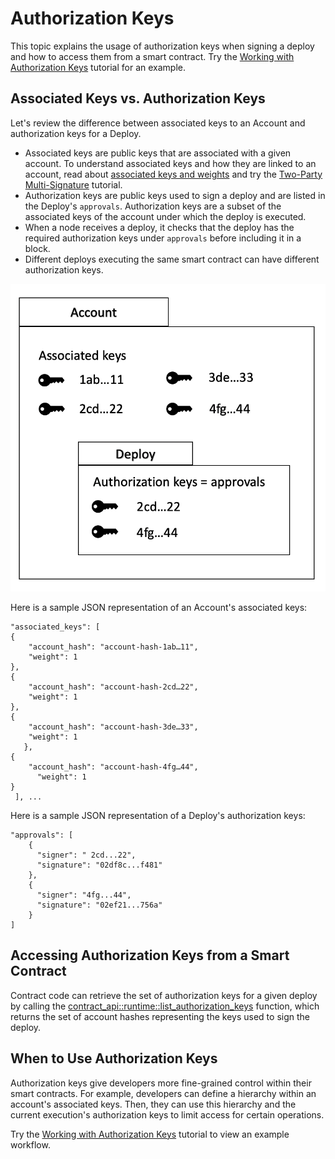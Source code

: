 # Authorization Keys

This topic explains the usage of authorization keys when signing a deploy and how to access them from a smart contract. Try the [Working with Authorization Keys](../resources/advanced/list-auth-keys-tutorial.md) tutorial for an example.

## Associated Keys vs. Authorization Keys

Let's review the difference between associated keys to an Account and authorization keys for a Deploy.

- Associated keys are public keys that are associated with a given account. To understand associated keys and how they are linked to an account, read about [associated keys and weights](../concepts/design/casper-design.md#accounts-associated-keys-weights) and try the [Two-Party Multi-Signature](../resources/advanced/two-party-multi-sig.md) tutorial.
- Authorization keys are public keys used to sign a deploy and are listed in the Deploy's `approvals`. Authorization keys are a subset of the associated keys of the account under which the deploy is executed.
- When a node receives a deploy, it checks that the deploy has the required authorization keys under `approvals` before including it in a block.
- Different deploys executing the same smart contract can have different authorization keys.

![Image showing associated keys and authorization keys](./list-auth-keys/authorization-keys.png)

Here is a sample JSON representation of an Account's associated keys:

```
"associated_keys": [
{
    "account_hash": "account-hash-1ab…11",
    "weight": 1
},
{
    "account_hash": "account-hash-2cd…22",
    "weight": 1
},
{
    "account_hash": "account-hash-3de…33",
    "weight": 1
   },
{
    "account_hash": "account-hash-4fg…44",
      "weight": 1
}
 ], ...
```

Here is a sample JSON representation of a Deploy's authorization keys:

```
"approvals": [
    {
      "signer": " 2cd...22",
      "signature": "02df8c...f481"
    },
    {
      "signer": "4fg...44",
      "signature": "02ef21...756a"
    }
]
```

## Accessing Authorization Keys from a Smart Contract

Contract code can retrieve the set of authorization keys for a given deploy by calling the [contract_api::runtime::list_authorization_keys](https://docs.rs/casper-contract/latest/casper_contract/contract_api/runtime/fn.list_authorization_keys.html) function, which returns the set of account hashes representing the keys used to sign the deploy.

## When to Use Authorization Keys

Authorization keys give developers more fine-grained control within their smart contracts. For example, developers can define a hierarchy within an account's associated keys. Then, they can use this hierarchy and the current execution's authorization keys to limit access for certain operations.

Try the [Working with Authorization Keys](../resources/advanced/list-auth-keys-tutorial.md) tutorial to view an example workflow.
